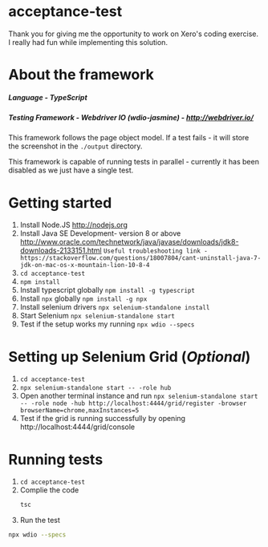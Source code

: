 # acceptance-test
Thank you for giving me the opportunity to work on Xero's coding exercise. I really had fun while implementing this solution.

# About the framework

##### *Language* - TypeScript

##### *Testing Framework* - Webdriver IO  (wdio-jasmine) - http://webdriver.io/

This framework follows the page object model. If a test fails - it will store the screenshot in the `./output` directory.

This framework is capable of running tests in parallel - currently it has been disabled as we just have a single test.

# Getting started

1.  Install Node.JS
    http://nodejs.org
1.  Install Java SE Development- version 8 or above
    http://www.oracle.com/technetwork/java/javase/downloads/jdk8-downloads-2133151.html
	`Useful troubleshooting link - https://stackoverflow.com/questions/18007804/cant-uninstall-java-7-jdk-on-mac-os-x-mountain-lion-10-8-4`
1.  `cd acceptance-test`
1.  `npm install`
1.	Install typescript globally `npm install -g typescript`
1.	Install `npx` globally `npm install -g npx`
1.	Install selenium drivers `npx selenium-standalone install`
1.	Start Selenium `npx selenium-standalone start`
1.	Test if the setup works my running `npx wdio --specs`

# Setting up Selenium Grid (*Optional*)

1.	`cd acceptance-test`
1.	`npx selenium-standalone start -- -role hub`
1.	Open another terminal instance and run `npx selenium-standalone start -- -role node -hub http://localhost:4444/grid/register -browser browserName=chrome,maxInstances=5`
1.	Test if the grid is running successfully by opening http://localhost:4444/grid/console

# Running tests

1.	`cd acceptance-test`
1.	Complie the code
	```bash
	tsc
1.	Run the test
```bash
npx wdio --specs

